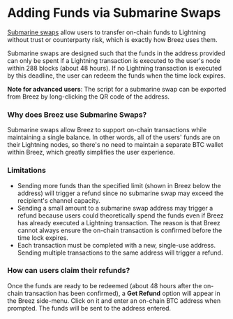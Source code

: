 # Adding Funds via Submarine Swaps

[Submarine swaps](https://www.google.com/amp/s/blog.muun.com/a-closer-look-at-submarine-swaps-in-the-lightning-network/amp/) allow users to transfer on-chain funds to Lightning without trust or counterparty risk, which is exactly how Breez uses them. 

Submarine swaps are designed such that the funds in the address provided can only be spent if a Lightning transaction is executed to the user's node within 288 blocks (about 48 hours). If no Lightning transaction is executed by this deadline, the user can redeem the funds when the time lock expires.

**Note for advanced users**: The script for a submarine swap can be exported from Breez by long-clicking the QR code of the address.

### Why does Breez use Submarine Swaps?
Submarine swaps allow Breez to support on-chain transactions while maintaining a single balance. In other words, all of the users' funds are on their Lightning nodes, so there's no need to maintain a separate BTC wallet within Breez, which greatly simplifies the user experience.

### Limitations
* Sending more funds than the specified limit (shown in Breez below the address) will trigger a refund since no submarine swap may exceed the recipient's channel capacity. 
* Sending a small amount to a submarine swap address may trigger a refund because users could theoretically spend the funds even if Breez has already executed a Lightning transaction. The reason is that Breez cannot always ensure the on-chain transaction is confirmed before the time lock expires. 
* Each transaction must be completed with a new, single-use address. Sending multiple transactions to the same address will trigger a refund. 

### How can users claim their refunds?
Once the funds are ready to be redeemed (about 48 hours after the on-chain transaction has been confirmed), a **Get Refund** option will appear in the Breez side-menu. Click on it and enter an on-chain BTC address when prompted. The funds will be sent to the address entered. 
